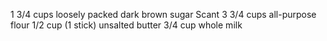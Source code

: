 1 3/4 cups loosely packed dark brown sugar
Scant 3 3/4 cups all-purpose flour
1/2 cup (1 stick) unsalted butter
3/4 cup whole milk